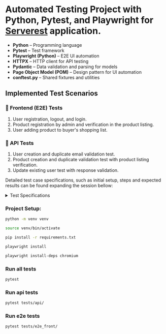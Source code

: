 # Automated Testing Project with Python, Pytest, and Playwright for [Serverest](https://serverest.dev) application.

- **Python** – Programming language
- **Pytest** – Test framework
- **Playwright (Python)** – E2E UI automation
- **HTTPX** – HTTP client for API testing
- **Pydantic** – Data validation and parsing for models
- **Page Object Model (POM)** – Design pattern for UI automation
- **conftest.py** – Shared fixtures and utilities


## Implemented Test Scenarios

### 🔹 Frontend (E2E) Tests
1. User registration, logout, and login.
2. Product registration by admin and verification in the product listing.
3. User adding product to buyer's shopping list.

### 🔹 API Tests
1. User creation and duplicate email validation test.
2. Product creation and duplicate validation test with product listing verification.
3. Update existing user test with response validation.

Detailed test case specifications, such as initial setup, steps and expected results can be found expanding the session bellow:
<details>
  <summary>Test Specifications</summary>
    # Test Specifications

    This document describes the detailed specifications for the automated tests implemented using Python, Pytest, and Playwright.

    ---

    ## Frontend (E2E) Tests

    ### Test Case #1: User registration, logout, and login

    | **Test ID**         | `E2E-FRONT-001`                        |
    |---------------------|----------------------------------------|
    | **Description**     | Validates that a user can register, log out, and log back in successfully. |
    | **Initial Setup**   | None                                   |
    | **Test Steps**      | 1. Register random user <br/> 2. Check if registered user is in home page <br/> 3. Log out from account <br/> 4. Log in from registered account before <br/> 5. Check if logged user is in home page |
    | **Expected Result** | User is redirected to home page after registration and login.               |

    ---

    ### Test Case #2: Product registration by admin and verification in the product listing

    | **Test ID**         | `E2E-FRONT-002`                              |
    |---------------------|----------------------------------------------|
    | **Description**     | Admin registers a product and verifies its presence in the product listing, as well as the duplicated error when trying to create it again. |
    | **Initial Setup**   | Log into admin account                          |
    | **Test Steps**      | 1. Register the product as Admin User <br/> 2. Check if the product is in Product Listing <br/> 3. Try to register same product again <br/> 4. Check error that shows that product already exists|
    | **Expected Result** | 1. Product created is listed with correct name and visible to admin <br/> 2. When trying to create product with same name, error is shown on screen             |

    ---

    ### Test Case #3: Product registration by admin and addition to buyer's shopping list

    | **Test ID**         | `E2E-FRONT-003`                              |
    |---------------------|----------------------------------------------|
    | **Description**     | Tests product creation by admin and addition by buyer to shopping list. |
    | **Initial Setup**   | 1. Log into Admin Account <br/> 2. Register a Random Product <br/> 3. Check if product is registered correctly <br/> 4. Logout from admin account|
    | **Test Steps**      | 1. Register and log in as new user <br/> 2. Search product added in Initial Setup <br/> 3. Add it to Shopping List <br/> 4. Assert that product is present in Shopping List|
    | **Expected Result** | Product is present in shopping list with quantity = 1               |

    ---

    ## API Tests

    ### Test Case #1: User creation and duplicate email validation test

    | **Test ID**         | `API-001`                                  |
    |---------------------|---------------------------------------------|
    | **Description**     | Tests user creation and error when trying to register an existing email. |
    | **Initial Setup**   | None                                        |
    | **Test Steps**      | 1. Register an user using the API and assert it is created <br/> 2. Try to register the same user from Step 1 and assert it cannot be done |
    | **Expected Result** | 1. User can be succesfully registered <br/> 2. When trying to create user with same information API returns error.                  |

    ---

    ### Test Case #2: Product creation and duplicate validation test with product listing verification

    | **Test ID**         | `API-002`                                  |
    |---------------------|---------------------------------------------|
    | **Description**     | Product is created via API and duplicate creation is rejected.              |
    | **Initial Setup**   | Admin token generated (conftest fixture)                       |
    | **Test Steps**      | 1. Create a product via the API as Admin User, using the Admin Token <br/> 2. Get the Products array using the API <br/> 3. Search and assert the product is present in products array got from API|
    | **Expected Result** | Product is succesfully created by the Admin and validated it exists in the products listing             |

    ---

    ### Test Case #3: Update existing user test with response validation

    | **Test ID**         | `API-003`                                  |
    |---------------------|---------------------------------------------|
    | **Description**     | Updates a user's details and validates the response.                        |
    | **Initial Setup**   | Create a normal user                      |
    | **Test Steps**      | 1. Edit an existing user using the API (PUT) and assert the possible responses     |
    | **Expected Result** | API returns success and user data is updated and possible error treated.                              |

    ---
</details>

### Project Setup:
```bash
python -m venv venv

source venv/bin/activate

pip install -r requirements.txt

playwright install

playwright install-deps chromium
```

### Run all tests
```bash
pytest
```

### Run api tests
```bash
pytest tests/api/
```

### Run e2e tests
```bash
pytest tests/e2e_front/
```